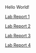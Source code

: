 Hello World!

[Lab Report 1](https://nguyennkent.github.io/cse15l-lab-reports/Week2Lab.html)

[Lab Report 2](https://nguyennkent.github.io/cse15l-lab-reports/labreport2.html)

[Lab Report 3](https://nguyennkent.github.io/cse15l-lab-reports/labreport3.html)

[Lab Report 4](https://nguyennkent.github.io/cse15l-lab-reports/labreport4.html)

